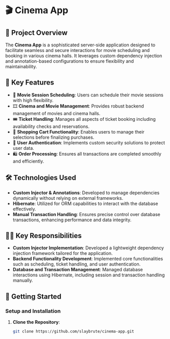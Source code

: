 # 🎬 Cinema App

## 🌟 Project Overview
The **Cinema App** is a sophisticated server-side application designed to facilitate seamless and secure interactions for movie scheduling and booking in various cinema halls. It leverages custom dependency injection and annotation-based configurations to ensure flexibility and maintainability.

## 🔑 Key Features
- 📅 **Movie Session Scheduling**: Users can schedule their movie sessions with high flexibility.
- 🎞 **Cinema and Movie Management**: Provides robust backend management of movies and cinema halls.
- 🎟 **Ticket Handling**: Manages all aspects of ticket booking including availability checks and reservations.
- 🛒 **Shopping Cart Functionality**: Enables users to manage their selections before finalizing purchases.
- 🔐 **User Authentication**: Implements custom security solutions to protect user data.
- 🛍 **Order Processing**: Ensures all transactions are completed smoothly and efficiently.

## 🛠 Technologies Used
- **Custom Injector & Annotations**: Developed to manage dependencies dynamically without relying on external frameworks.
- **Hibernate**: Utilized for ORM capabilities to interact with the database effectively.
- **Manual Transaction Handling**: Ensures precise control over database transactions, enhancing performance and data integrity.

## 👨‍💻 Key Responsibilities
- **Custom Injector Implementation**: Developed a lightweight dependency injection framework tailored for the application.
- **Backend Functionality Development**: Implemented core functionalities such as scheduling, ticket handling, and user authentication.
- **Database and Transaction Management**: Managed database interactions using Hibernate, including session and transaction handling manually.

## 🚀 Getting Started

### Setup and Installation
1. **Clone the Repository**:
   ```bash
   git clone https://github.com/slaybrute/cinema-app.git
   
